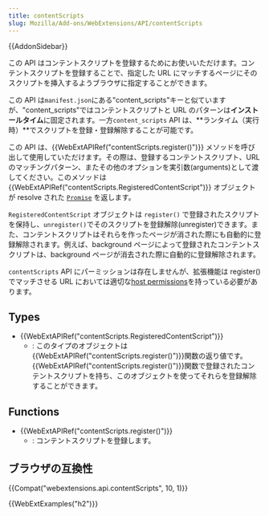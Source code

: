 ```yaml
---
title: contentScripts
slug: Mozilla/Add-ons/WebExtensions/API/contentScripts
---
```


{{AddonSidebar}}

この API はコンテントスクリプトを登録するためにお使いいただけます。コンテントスクリプトを登録することで、指定した URL にマッチするページにそのスクリプトを挿入するようブラウザに指定することができます。

この API は`manifest.json`にある"content_scripts"キーと似ていますが、"content_scripts"ではコンテントスクリプトと URL のパターンは**インストールタイム**に固定されます。一方`content_scripts` API は、**ランタイム（実行時）**でスクリプトを登録・登録解除することが可能です。

この API は、{{WebExtAPIRef("contentScripts.register()")}} メソッドを呼び出して使用していただけます。その際は、登録するコンテントスクリプト、URL のマッチングパターン、またその他のオプションを実引数(arguments)として渡してください。このメソッドは{{WebExtAPIRef("contentScripts.RegisteredContentScript")}} オブジェクトが resolve された [`Promise`](/ja/docs/Web/JavaScript/Reference/Global_Objects/Promise) を返します。

`RegisteredContentScript` オブジェクトは `register()` で登録されたスクリプトを保持し、`unregister()`でそのスクリプトを登録解除(unregister)できます。また、コンテントスクリプトはそれらを作ったページが消された際にも自動的に登録解除されます。例えば、background ページによって登録されたコンテントスクリプトは、background ページが消去された際に自動的に登録解除されます。

`contentScripts` API にパーミッションは存在しませんが、拡張機能は register()でマッチさせる URL においては適切な[host permissions](/ja/Add-ons/WebExtensions/manifest.json/permissions#Host_permissions)を持っている必要があります。

## Types

- {{WebExtAPIRef("contentScripts.RegisteredContentScript")}}
  - : このタイプのオブジェクトは{{WebExtAPIRef("contentScripts.register()")}}関数の返り値です。{{WebExtAPIRef("contentScripts.register()")}}関数で登録されたコンテントスクリプトを持ち、このオブジェクトを使ってそれらを登録解除することができます。

## Functions

- {{WebExtAPIRef("contentScripts.register()")}}
  - : コンテントスクリプトを登録します。

## ブラウザの互換性

{{Compat("webextensions.api.contentScripts", 10, 1)}}

{{WebExtExamples("h2")}}
